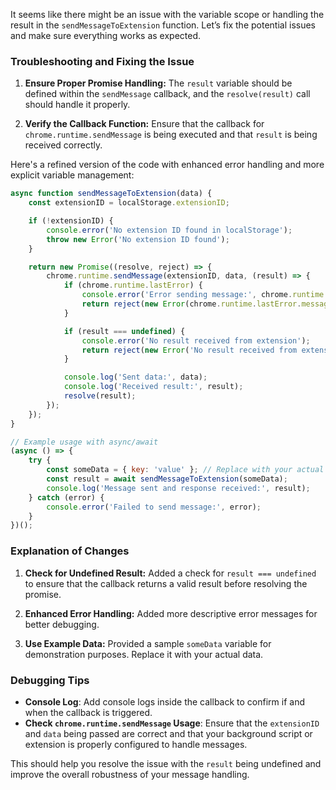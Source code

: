 It seems like there might be an issue with the variable scope or handling the result in the `sendMessageToExtension` function. Let’s fix the potential issues and make sure everything works as expected.

### Troubleshooting and Fixing the Issue

1. **Ensure Proper Promise Handling:**
   The `result` variable should be defined within the `sendMessage` callback, and the `resolve(result)` call should handle it properly.

2. **Verify the Callback Function:**
   Ensure that the callback for `chrome.runtime.sendMessage` is being executed and that `result` is being received correctly.

Here's a refined version of the code with enhanced error handling and more explicit variable management:

```javascript
async function sendMessageToExtension(data) {
    const extensionID = localStorage.extensionID;

    if (!extensionID) {
        console.error('No extension ID found in localStorage');
        throw new Error('No extension ID found');
    }

    return new Promise((resolve, reject) => {
        chrome.runtime.sendMessage(extensionID, data, (result) => {
            if (chrome.runtime.lastError) {
                console.error('Error sending message:', chrome.runtime.lastError);
                return reject(new Error(chrome.runtime.lastError.message));
            }

            if (result === undefined) {
                console.error('No result received from extension');
                return reject(new Error('No result received from extension'));
            }

            console.log('Sent data:', data);
            console.log('Received result:', result);
            resolve(result);
        });
    });
}

// Example usage with async/await
(async () => {
    try {
        const someData = { key: 'value' }; // Replace with your actual data
        const result = await sendMessageToExtension(someData);
        console.log('Message sent and response received:', result);
    } catch (error) {
        console.error('Failed to send message:', error);
    }
})();
```

### Explanation of Changes

1. **Check for Undefined Result:**
   Added a check for `result === undefined` to ensure that the callback returns a valid result before resolving the promise.

2. **Enhanced Error Handling:**
   Added more descriptive error messages for better debugging.

3. **Use Example Data:**
   Provided a sample `someData` variable for demonstration purposes. Replace it with your actual data.

### Debugging Tips

- **Console Log**: Add console logs inside the callback to confirm if and when the callback is triggered.
- **Check `chrome.runtime.sendMessage` Usage**: Ensure that the `extensionID` and `data` being passed are correct and that your background script or extension is properly configured to handle messages.

This should help you resolve the issue with the `result` being undefined and improve the overall robustness of your message handling.